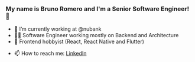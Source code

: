 ### My name is Bruno Romero and I'm a Senior Software Engineer! 👋

- 🔭 I’m currently working at @nubank
- 👷‍♂️ Software Engineer working mostly on Backend and Architecture
- 🌱 Frontend hobbyist (React, React Native and Flutter)
<!-- - 👯 I’m looking to collaborate on ... Vue.js -->
<!-- - 🤔 I’m looking for help with ... React Server Components -->
<!-- - 💬 Ask me about ... Anything -->
- 📫 How to reach me: [LinkedIn](https://www.linkedin.com/in/brunobromero/)
<!-- - 📫 Also on YouTube: ... [YouTube](http://erik.video) -->
<!-- - 😄 Pronouns: ... He/Him -->
<!-- - ⚡ Fun fact: ... I am half Finnish -->
